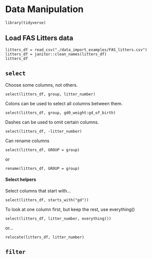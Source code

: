Data Manipulation
================

``` r_setup
library(tidyverse)
```

## Load FAS Litters data

``` r_load_litters_data
litters_df = read_csv("./data_import_examples/FAS_litters.csv")
litters_df = janitor::clean_names(litters_df)
litters_df
```

## `select`

Choose some columns, not others.

``` r_select_basic
select(litters_df, group, litter_number)
```

Colons can be used to select all columns between them.

``` r_select_colon
select(litters_df, group, gd0_weight:gd_of_birth)
```

Dashes can be used to omit certain columns.

``` r_select_omit
select(litters_df, -litter_number)
```

Can rename columns

``` r_select_rename
select(litters_df, GROUP = group)
```

or

``` r_rename
rename(litters_df, GROUP = group)
```

#### Select helpers

Select columns that start with…

``` r_select_startswith
select(litters_df, starts_with("gd"))
```

To look at one column first, but keep the rest, use everything()

``` r_select_everything
select(litters_df, litter_number, everything())
```

or…

``` r_relocate
relocate(litters_df, litter_number)
```

## `filter`
